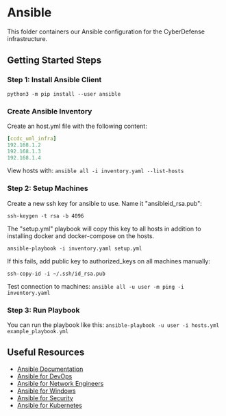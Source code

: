 # Ansible # 

This folder containers our Ansible configuration for the CyberDefense infrastructure. 
 
## Getting Started Steps ## 

### Step 1: Install Ansible Client ### 

```python3 -m pip install --user ansible```

### Create Ansible Inventory ### 

Create an host.yml file with the following content:

```yaml 
[ccdc_uml_infra]
192.168.1.2
192.168.1.3
192.168.1.4
```


View hosts with: 
``` ansible all -i inventory.yaml --list-hosts ```

### Step 2: Setup Machines ###

Create a new ssh key for ansible to use. Name it "ansibleid_rsa.pub": 

```ssh-keygen -t rsa -b 4096```

The "setup.yml" playbook will copy this key to all hosts in addition to installing docker and docker-compose on the hosts. 

```ansible-playbook -i inventory.yaml setup.yml``` 

If this fails, add public key to authorized_keys on all machines manually:

```ssh-copy-id -i ~/.ssh/id_rsa.pub```


Test connection to machines: 
```ansible all -u user -m ping -i inventory.yaml```

### Step 3: Run Playbook ###

You can run the playbook like this:
``` ansible-playbook -u user -i hosts.yml example_playbook.yml ```

## Useful Resources ## 

* [Ansible Documentation](https://docs.ansible.com/ansible/latest/index.html)
* [Ansible for DevOps](https://www.ansiblefordevops.com/)
* [Ansible for Network Engineers](https://www.ansible.com/resources/ebooks/ansible-for-network-engineers)
* [Ansible for Windows](https://www.ansible.com/resources/ebooks/ansible-for-windows)
* [Ansible for Security](https://www.ansible.com/resources/ebooks/ansible-for-security)
* [Ansible for Kubernetes](https://www.ansible.com/resources/ebooks/ansible-for-kubernetes)
